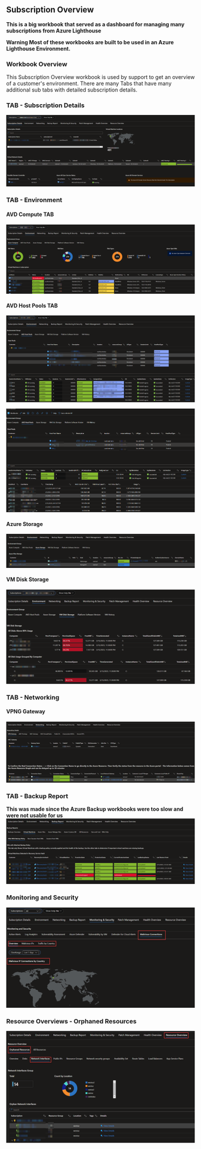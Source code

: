 ## Subscription Overview

**This is a big workbook that served as a dashboard for managing many subscriptions from Azure Lighthouse**

**Warning Most of these workbooks are built to be used in an Azure Lighthouse Environment.**

### Workbook Overview 
This Subscription Overview workbook is used by support to get an overview of a customer's environment.
There are many Tabs that have many additional sub tabs with detailed subscription details.


### TAB - Subscription Details

![image](https://github.com/bsonnek/Public/blob/main/AzureMonitorWorkbooks/Subscription%20Overview/Screenshots/1-SubDetails.png)


### TAB - Environment
#### AVD Compute TAB
![image](https://github.com/bsonnek/Public/blob/main/AzureMonitorWorkbooks/Subscription%20Overview/Screenshots/2-Environment.png)

#### AVD Host Pools TAB
![image](https://github.com/bsonnek/Public/blob/main/AzureMonitorWorkbooks/Subscription%20Overview/Screenshots/3-AVDHostPool.png)

![image](https://github.com/bsonnek/Public/blob/main/AzureMonitorWorkbooks/Subscription%20Overview/Screenshots/4-AVDHostPool.png)

#### Azure Storage

![image](https://github.com/bsonnek/Public/blob/main/AzureMonitorWorkbooks/Subscription%20Overview/Screenshots/5-AzStorage.png)

#### VM Disk Storage
![image](https://github.com/bsonnek/Public/blob/main/AzureMonitorWorkbooks/Subscription%20Overview/Screenshots/6-VMStorage.png)

### TAB - Networking

#### VPNG Gateway
![image](https://github.com/bsonnek/Public/blob/main/AzureMonitorWorkbooks/Subscription%20Overview/Screenshots/7-Networking.png)


### TAB - Backup Report
**This was made since the Azure Backup workbooks were too slow and were not usable for us**
![image](https://github.com/bsonnek/Public/blob/main/AzureMonitorWorkbooks/Subscription%20Overview/Screenshots/8-BackupReport.png)


### Monitoring and Security

![image](https://github.com/bsonnek/Public/blob/main/AzureMonitorWorkbooks/Subscription%20Overview/Screenshots/9-MaliciousConnections.png)

### Resource Overviews - Orphaned Resources

![image](https://github.com/bsonnek/Public/blob/main/AzureMonitorWorkbooks/Subscription%20Overview/Screenshots/10-OrphanedResources.png)






